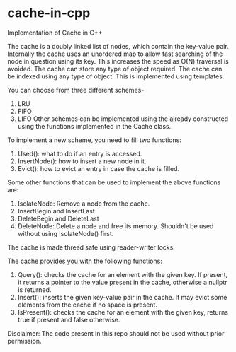 # cache-in-cpp
Implementation of Cache in C++

The cache is a doubly linked list of nodes, which contain the key-value pair.
Internally the cache uses an unordered map to allow fast searching of the node in question using its key. This increases the speed as O(N) traversal is avoided.
The cache can store any type of object required. 
The cache can be indexed using any type of object.
This is implemented using templates. 

You can choose from three different schemes-
1. LRU
2. FIFO
3. LIFO
Other schemes can be implemented using the already constructed
using the functions implemented in the Cache class.

To implement a new scheme, you need to fill two functions:
1. Used():  what to do if an entry is accessed.
2. InsertNode(): how to insert a new node in it.
3. Evict(): how to evict an entry in case the cache is filled.

Some other functions that can be used to implement the above functions are:
1. IsolateNode: Remove a node from the cache.
2. InsertBegin and InsertLast
3. DeleteBegin and DeleteLast
4. DeleteNode: Delete a node and free its memory. Shouldn't be used without using IsolateNode() first.

The cache is made thread safe using reader-writer locks.

The cache provides you with the following functions:
1. Query(): checks the cache for an element with the given key. If present, it returns a pointer to the value present in the cache, otherwise a nullptr is returned.
2. Insert(): inserts the given key-value pair in the cache. It may evict some elements from the cache if no space is present.
3. IsPresent(): checks the cache for an element with the given key, returns true if present and false otherwise.
















Disclaimer: The code present in this repo should not be used without prior permission.
